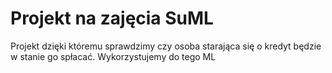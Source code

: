 # Projekt na zajęcia SuML

Projekt dzięki któremu sprawdzimy czy osoba starająca się o kredyt będzie w stanie go spłacać. Wykorzystujemy do tego ML